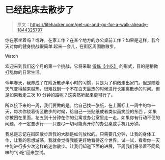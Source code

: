 # 已经起床去散步了

> 原文：<https://lifehacker.com/get-up-and-go-for-a-walk-already-1844325797>

你在家坐着吗？或许，在家工作？在某个地方的办公桌前工作？如果是这样，我今天对你的健身挑战很简单:起来一会儿，在街区周围散散步。

Watch

欢迎来到我们这个月的第一个挑战，它将采取 [锻炼【小吃】](https://vitals.lifehacker.com/if-you-dont-have-time-for-a-workout-try-exercise-snack-1839892614) 的形式，目的是稍微打乱你的日常生活。

今年春天，我养成了在附近散步半小时的习惯，只是为了稍微走出家门。但是随着天气变得越来越热，很难找到一个不在白天最热的时候进行长距离散步的时间。但是如果我走三次 10 分钟的路呢？这突然听起来更可行了。

所以接下来的一周，我们要做的是。给自己找一张纸，在上面标上一周中的每一天，每次你绕着街区散步的时候，给自己一张贴纸或者类似画笑脸的东西 。如果你被困在里面，花五到十分钟在你的公寓或办公室里走一走。如果你有行动不便的问题，不一定要步行——只要尽一切可能离开你的办公桌或手机几分钟。

我总是忘记在街区散步后我的大脑是如何放松的。只需要几分钟，让我的身体工作，让我的思想游荡，我就会觉得我能更好地看待这个世界。试一试，看看你一天中能进行多少次这样的迷你散步。让我们知道下面的进展，下周我们将带着不同风味的“小吃”回来尝试。